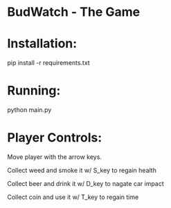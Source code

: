 BudWatch - The Game
===================


Installation:
=============

pip install -r requirements.txt


Running:
========

python main.py


Player Controls:
================

Move player with the arrow keys.

Collect weed and smoke it w/ S_key to regain health

Collect beer and drink it w/ D_key to nagate car impact

Collect coin and use it w/ T_key to regain time